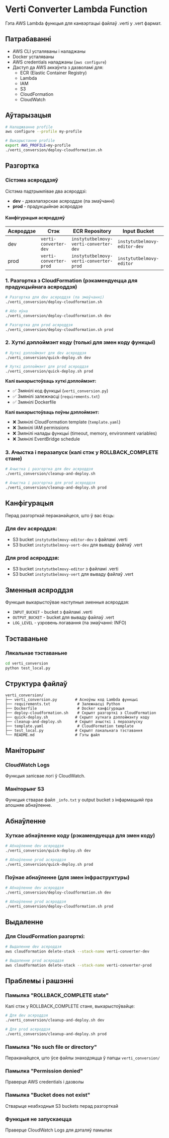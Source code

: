 # Verti Converter Lambda Function

Гэта AWS Lambda функцыя для канвэртацыі файлаў .verti у .vert фармат.

## Патрабаванні

- AWS CLI усталяваны і наладжаны
- Docker усталяваны
- AWS credentials наладжаны (`aws configure`)
- Даступ да AWS аккаўнта з дазволамі для:
  - ECR (Elastic Container Registry)
  - Lambda
  - IAM
  - S3
  - CloudFormation
  - CloudWatch

## Аўтарызацыя

```bash
# Наладжванне profile
aws configure --profile my-profile

# Выкарыстанне profile
export AWS_PROFILE=my-profile
./verti_conversion/deploy-cloudformation.sh
```


## Разгортка

### Сістэма асяроддзяў

Сістэма падтрымлівае два асяроддзі:
- **dev** - дэвэлапэрскае асяроддзе (па змаўчанні)
- **prod** - прадукцыйнае асяроддзе

#### Канфігурацыя асяроддзяў

| Асяроддзе | Стэк                    | ECR Repository                         | Input Bucket                | Output Bucket              |
|-----------|-------------------------|----------------------------------------|-----------------------------|----------------------------|
| dev       | `verti-converter-dev`   | `instytutbelmovy-verti-converter-dev`  | `instytutbelmovy-editor-dev`| `instytutbelmovy-vert-dev` |
| prod      | `verti-converter-prod`  | `instytutbelmovy-verti-converter-prod` | `instytutbelmovy-editor`    | `instytutbelmovy-vert`     |

### 1. Разгортка з CloudFormation (рэкамендуецца для прадукцыйнага асяроддзя)

```bash
# Разгортка для dev асяроддзя (па змаўчанні)
./verti_conversion/deploy-cloudformation.sh

# Або яўна
./verti_conversion/deploy-cloudformation.sh dev

# Разгортка для prod асяроддзя
./verti_conversion/deploy-cloudformation.sh prod
```

### 2. Хуткі дэплоймэнт коду (толькі для змен коду функцыі)

```bash
# Хуткі дэплоймэнт для dev асяроддзя
./verti_conversion/quick-deploy.sh dev

# Хуткі дэплоймэнт для prod асяроддзя
./verti_conversion/quick-deploy.sh prod
```

**Калі выкарыстоўваць хуткі дэплоймэнт:**
- ✅ Змянілі код функцыі (`verti_conversion.py`)
- ✅ Змянілі залежнасці (`requirements.txt`)
- ✅ Змянілі Dockerfile

**Калі выкарыстоўваць поўны дэплоймэнт:**
- ❌ Змянілі CloudFormation template (`template.yaml`)
- ❌ Змянілі IAM permissions
- ❌ Змянілі налады функцыі (timeout, memory, environment variables)
- ❌ Змянілі EventBridge schedule

### 3. Ачыстка і перазапуск (калі стэк у ROLLBACK_COMPLETE стане)

```bash
# Ачыстка і разгортка для dev асяроддзя
./verti_conversion/cleanup-and-deploy.sh

# Ачыстка і разгортка для prod асяроддзя
./verti_conversion/cleanup-and-deploy.sh prod
```

## Канфігурацыя

Перад разгорткай пераканайцеся, што ў вас ёсць:

### Для dev асяроддзя:
- S3 bucket `instytutbelmovy-editor-dev` з файламі .verti
- S3 bucket `instytutbelmovy-vert-dev` для вываду файлаў .vert

### Для prod асяроддзя:
- S3 bucket `instytutbelmovy-editor` з файламі .verti
- S3 bucket `instytutbelmovy-vert` для вываду файлаў .vert

## Зменныя асяроддзя

Функцыя выкарыстоўвае наступныя зменныя асяроддзя:

- `INPUT_BUCKET` - bucket з файламі .verti
- `OUTPUT_BUCKET` - bucket для вываду файлаў .vert
- `LOG_LEVEL` - узровень логавання (па змаўчанні: INFO)

## Тэставаньне

### Лякальнае тэставаньне

```bash
cd verti_conversion
python test_local.py
```

## Структура файлаў

```
verti_conversion/
├── verti_conversion.py        # Асноўны код Lambda функцыі
├── requirements.txt            # Залежнасці Python
├── Dockerfile                  # Docker канфігурацыя
├── deploy-cloudformation.sh    # Скрыпт разгорткі з CloudFormation
├── quick-deploy.sh            # Скрыпт хуткага дэплоймэнту коду
├── cleanup-and-deploy.sh      # Скрыпт ачысткі і перазапуску
├── template.yaml               # CloudFormation template
├── test_local.py              # Скрыпт лакальнага тэставання
└── README.md                  # Гэты файл
```

## Маніторынг

### CloudWatch Logs

Функцыя запісвае логі ў CloudWatch.

### Маніторынг S3

Функцыя стварае файл `_info.txt` у output bucket з інфармацыяй пра апошняе абнаўленне.

## Абнаўленне

### Хуткае абнаўленне коду (рэкамендуецца для змен коду)
```bash
# Абнаўленне dev асяроддзя
./verti_conversion/quick-deploy.sh dev

# Абнаўленне prod асяроддзя
./verti_conversion/quick-deploy.sh prod
```

### Поўнае абнаўленне (для змен інфраструктуры)
```bash
# Абнаўленне dev асяроддзя
./verti_conversion/deploy-cloudformation.sh dev

# Абнаўленне prod асяроддзя
./verti_conversion/deploy-cloudformation.sh prod
```

## Выдаленне

### Для CloudFormation разгорткі:
```bash
# Выдаленне dev асяроддзя
aws cloudformation delete-stack --stack-name verti-converter-dev

# Выдаленне prod асяроддзя
aws cloudformation delete-stack --stack-name verti-converter-prod
```

## Праблемы і рашэнні

### Памылка "ROLLBACK_COMPLETE state"
Калі стэк у ROLLBACK_COMPLETE стане, выкарыстоўвайце:
```bash
# Для dev асяроддзя
./verti_conversion/cleanup-and-deploy.sh dev

# Для prod асяроддзя
./verti_conversion/cleanup-and-deploy.sh prod
```

### Памылка "No such file or directory"
Пераканайцеся, што ўсе файлы знаходзяцца ў папцы `verti_conversion/`

### Памылка "Permission denied"
Праверце AWS credentials і дазволы

### Памылка "Bucket does not exist"
Стварыце неабходныя S3 buckets перад разгорткай

### Функцыя не запускаецца
Праверце CloudWatch Logs для дэталяў памылак